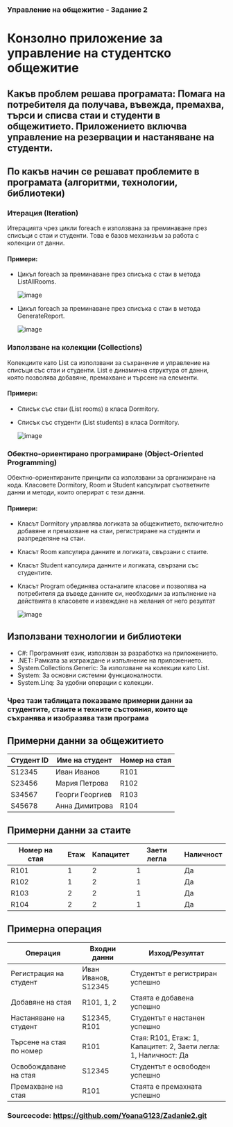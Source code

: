 ### Управление на общежитие - Задание 2
# Конзолно приложение за управление на студентско общежитие

## Какъв проблем решава програмата: Помага на потребителя да получава, въвежда, премахва, търси и списва стаи и студенти в общежитието. Приложението включва управление на резервации и настаняване на студенти.

## По какъв начин се решават проблемите в програмата (алгоритми, технологии, библиотеки)
### Итерация (Iteration)
Итерацията чрез цикли foreach е използвана за преминаване през списъци с стаи и студенти. Това е базов механизъм за работа с колекции от данни.

#### Примери:

* Цикъл foreach за преминаване през списъка с стаи в метода ListAllRooms.
  
  ![image](https://github.com/gdanailova/Dormitory-Arrangement/assets/174993189/82f1ec7e-26d7-4771-b231-959a56ad5509)
* Цикъл foreach за преминаване през списъка с стаи в метода GenerateReport.

  ![image](https://github.com/gdanailova/Dormitory-Arrangement/assets/174993189/43b71e4d-d757-41a4-bea1-2964b1b75995)

  
### Използване на колекции (Collections)
Колекциите като List<T> са използвани за съхранение и управление на списъци със стаи и студенти. List<T> е динамична структура от данни, която позволява добавяне, премахване и търсене на елементи.

#### Примери:

* Списък със стаи (List<Room> rooms) в класа Dormitory.
* Списък със студенти (List<Student> students) в класа Dormitory.

  ![image](https://github.com/gdanailova/Dormitory-Arrangement/assets/174993189/f56b57ee-5898-4045-ae9f-941de0ef1622)

  
### Обектно-ориентирано програмиране (Object-Oriented Programming)
Обектно-ориентираните принципи са използвани за организиране на кода. Класовете Dormitory, Room и Student капсулират съответните данни и методи, които оперират с тези данни.

#### Примери:

* Класът Dormitory управлява логиката за общежитието, включително добавяне и премахване на стаи, регистриране на студенти и разпределяне на стаи.
* Класът Room капсулира данните и логиката, свързани с стаите.
* Класът Student капсулира данните и логиката, свързани със студентите.
* Класът Program обединява останалите класове и позволява на потребителя да въведе данните си, необходими за изпълнение на действията в класовете и извеждане на желания от него резултат

  ![image](https://github.com/gdanailova/Dormitory-Arrangement/assets/174993189/9c04d9b7-1167-42be-9a70-f0a4a4e17abe)


## Използвани технологии и библиотеки
* C#: Програмният език, използван за разработка на приложението.
* .NET: Рамката за изграждане и изпълнение на приложението.
* System.Collections.Generic: За използване на колекции като List<T>.
* System: За основни системни функционалности.
* System.Linq: За удобни операции с колекции.

### Чрез тази таблицата показваме примерни данни за студентите, стаите и техните състояния, които ще съхранява и изобразява тази програма
## Примерни данни за общежитието

| Студент ID | Име на студент | Номер на стая |
|------------|----------------|---------------|
| S12345     | Иван Иванов    | R101          |
| S23456     | Мария Петрова  | R102          |
| S34567     | Георги Георгиев| R103          |
| S45678     | Анна Димитрова | R104          |

## Примерни данни за стаите

| Номер на стая | Етаж | Капацитет | Заети легла | Наличност |
|---------------|------|-----------|-------------|-----------|
| R101          | 1    | 2         | 1           | Да        |
| R102          | 1    | 2         | 1           | Да        |
| R103          | 2    | 2         | 1           | Да        |
| R104          | 2    | 2         | 1           | Да        |

## Примерна операция

| Операция                   | Входни данни            | Изход/Резултат                   |
|----------------------------|-------------------------|----------------------------------|
| Регистрация на студент     | Иван Иванов, S12345     | Студентът е регистриран успешно |
| Добавяне на стая           | R101, 1, 2              | Стаята е добавена успешно       |
| Настаняване на студент     | S12345, R101            | Студентът е настанен успешно    |
| Търсене на стая по номер   | R101                    | Стая: R101, Етаж: 1, Капацитет: 2, Заети легла: 1, Наличност: Да |
| Освобождаване на стая      | S12345                  | Студентът е освободен успешно   |
| Премахване на стая         | R101                    | Стаята е премахната успешно     |
  
### Sourcecode: https://github.com/YoanaG123/Zadanie2.git
